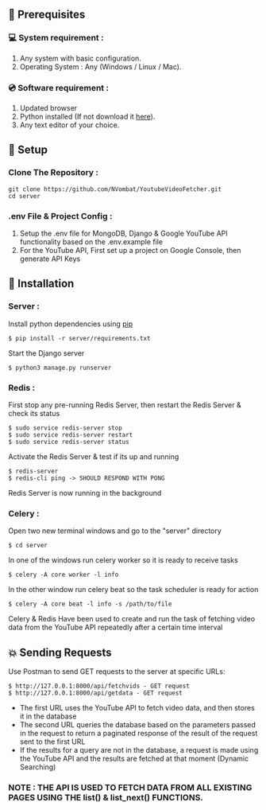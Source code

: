 ## 📌 Prerequisites

### 💻 System requirement :

1. Any system with basic configuration.
2. Operating System : Any (Windows / Linux / Mac).

### 💿 Software requirement :

1. Updated browser
2. Python installed (If not download it [here](https://www.python.org/downloads/)).
3. Any text editor of your choice.

## 🎉 Setup

### Clone The Repository :

```
git clone https://github.com/NVombat/YoutubeVideoFetcher.git
cd server
```

### .env File & Project Config :

1. Setup the .env file for MongoDB, Django & Google YouTube API functionality based on the .env.example file
2. For the YouTube API, First set up a project on Google Console, then generate API Keys

## 🔧 Installation

### Server :

Install python dependencies using [pip](https://pip.pypa.io/en/stable/)

```
$ pip install -r server/requirements.txt
```

Start the Django server

```
$ python3 manage.py runserver
```

### Redis :

First stop any pre-running Redis Server, then restart the Redis Server & check its status

```
$ sudo service redis-server stop
$ sudo service redis-server restart
$ sudo service redis-server status
```

Activate the Redis Server & test if its up and running

```
$ redis-server
$ redis-cli ping -> SHOULD RESPOND WITH PONG
```

Redis Server is now running in the background

### Celery :

Open two new terminal windows and go to the "server" directory

```
$ cd server
```

In one of the windows run celery worker so it is ready to receive tasks

```
$ celery -A core worker -l info
```

In the other window run celery beat so the task scheduler is ready for action

```
$ celery -A core beat -l info -s /path/to/file
```

Celery & Redis Have been used to create and run the task of fetching video data from the YouTube API repeatedly after a certain time interval

## 💥 Sending Requests

Use Postman to send GET requests to the server at specific URLs:
```
$ http://127.0.0.1:8000/api/fetchvids - GET request
$ http://127.0.0.1:8000/api/getdata - GET request
```
 - The first URL uses the YouTube API to fetch video data, and then stores it in the database
 - The second URL queries the database based on the parameters passed in the request to return a paginated response of the result of the request sent to the first URL
 - If the results for a query are not in the database, a request is made using the YouTube API and the results are fetched at that moment (Dynamic Searching)

### NOTE : THE API IS USED TO FETCH DATA FROM ALL EXISTING PAGES USING THE list() & list_next() FUNCTIONS.
